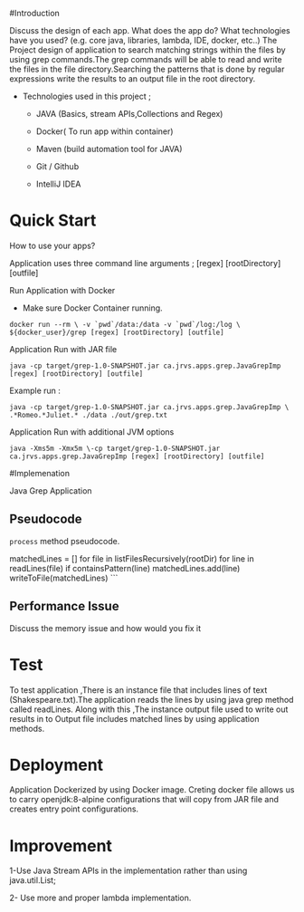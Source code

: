 
#Introduction

Discuss the design of each app. What does the app do? What technologies have you used? (e.g. core java, libraries, lambda, IDE, docker, etc..)
The Project design of application to search matching strings within the files by using grep commands.The grep commands will be able to read and write the files
in the file directory.Searching the patterns that is done by regular expressions write the results to an output file in the root directory.

- Technologies used in this project ;

    - JAVA (Basics, stream APIs,Collections and Regex)

    - Docker( To run app within container)

    - Maven (build automation tool for JAVA)

    - Git / Github 

    - IntelliJ IDEA     



# Quick Start
How to use your apps?

Application uses three command line arguments ; [regex] [rootDirectory] [outfile] 

Run Application with Docker

- Make sure Docker Container running.

``` docker run --rm \ -v `pwd`/data:/data -v `pwd`/log:/log \ ${docker_user}/grep [regex] [rootDirectory] [outfile] ```

Application Run with JAR file 

``` java -cp target/grep-1.0-SNAPSHOT.jar ca.jrvs.apps.grep.JavaGrepImp [regex] [rootDirectory] [outfile] ```

Example run :

```java -cp target/grep-1.0-SNAPSHOT.jar ca.jrvs.apps.grep.JavaGrepImp \ .*Romeo.*Juliet.* ./data ./out/grep.txt```

Application Run with additional JVM options

``` java -Xms5m -Xmx5m \-cp target/grep-1.0-SNAPSHOT.jar ca.jrvs.apps.grep.JavaGrepImp [regex] [rootDirectory] [outfile] ```


#Implemenation

Java Grep Application 

## Pseudocode

`process` method pseudocode.

 matchedLines = [] 
for file in listFilesRecursively(rootDir)
for line in readLines(file)
if containsPattern(line)
matchedLines.add(line)
writeToFile(matchedLines) ```



## Performance Issue

Discuss the memory issue and how would you fix it

# Test

To test application ,There is an instance file that includes lines of text (Shakespeare.txt).The application reads the lines by using java grep method called readLines. Along with this ,The instance output file used to write out results in to Output file includes matched lines by using application methods.


# Deployment

Application Dockerized by using Docker image. Creting docker file allows us to carry openjdk:8-alpine configurations that will copy from JAR file and creates entry point configurations.


# Improvement

1-Use Java Stream APIs in the implementation rather than using java.util.List;

2- Use more and proper lambda implementation.



